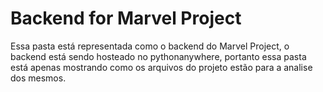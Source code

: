 
# Backend for Marvel Project

Essa pasta está representada como o backend do Marvel Project, o backend está sendo hosteado no pythonanywhere, portanto essa pasta está apenas mostrando como os arquivos do projeto estão para a analise dos mesmos.


